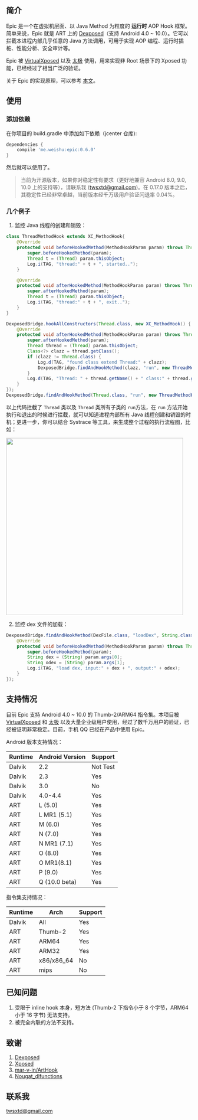 ## 简介

Epic 是一个在虚拟机层面、以 Java Method 为粒度的 **运行时** AOP Hook 框架。简单来说，Epic 就是 ART 上的 [Dexposed](https://github.com/alibaba/dexposed)（支持 Android 4.0 ~ 10.0）。它可以拦截本进程内部几乎任意的 Java 方法调用，可用于实现 AOP 编程、运行时插桩、性能分析、安全审计等。

Epic 被 [VirtualXposed](https://github.com/android-hacker/VirtualXposed) 以及 [太极](https://www.coolapk.com/apk/me.weishu.exp) 使用，用来实现非 Root 场景下的 Xposed 功能，已经经过了相当广泛的验证。

关于 Epic 的实现原理，可以参考 [本文](http://weishu.me/2017/11/23/dexposed-on-art/)。

## 使用

### 添加依赖

在你项目的 build.gradle 中添加如下依赖（jcenter 仓库):

```groovy
dependencies {
    compile 'me.weishu:epic:0.6.0'
}
```

然后就可以使用了。

> 当前为开源版本，如果你对稳定性有要求（更好地兼容 Android 8.0, 9.0, 10.0 上的支持等），请联系我 (twsxtd@gmail.com)。在 0.17.0 版本之后，其稳定性已经非常卓越，当前版本经千万级用户验证闪退率 0.04%。

### 几个例子

1. 监控 Java 线程的创建和销毁：

```java
class ThreadMethodHook extends XC_MethodHook{
    @Override
    protected void beforeHookedMethod(MethodHookParam param) throws Throwable {
        super.beforeHookedMethod(param);
        Thread t = (Thread) param.thisObject;
        Log.i(TAG, "thread:" + t + ", started..");
    }

    @Override
    protected void afterHookedMethod(MethodHookParam param) throws Throwable {
        super.afterHookedMethod(param);
        Thread t = (Thread) param.thisObject;
        Log.i(TAG, "thread:" + t + ", exit..");
    }
}

DexposedBridge.hookAllConstructors(Thread.class, new XC_MethodHook() {
    @Override
    protected void afterHookedMethod(MethodHookParam param) throws Throwable {
        super.afterHookedMethod(param);
        Thread thread = (Thread) param.thisObject;
        Class<?> clazz = thread.getClass();
        if (clazz != Thread.class) {
            Log.d(TAG, "found class extend Thread:" + clazz);
            DexposedBridge.findAndHookMethod(clazz, "run", new ThreadMethodHook());
        }
        Log.d(TAG, "Thread: " + thread.getName() + " class:" + thread.getClass() +  " is created.");
    }
});
DexposedBridge.findAndHookMethod(Thread.class, "run", new ThreadMethodHook());
```

以上代码拦截了 `Thread` 类以及 `Thread` 类所有子类的 `run`方法，在 `run` 方法开始执行和退出的时候进行拦截，就可以知道进程内部所有 Java 线程创建和销毁的时机；更进一步，你可以结合 Systrace 等工具，来生成整个过程的执行流程图，比如：

<img src="http://7xp3xc.com1.z0.glb.clouddn.com/201601/1511840542774.png" width="480"/>

2. 监控 dex 文件的加载：

```java
DexposedBridge.findAndHookMethod(DexFile.class, "loadDex", String.class, String.class, int.class, new XC_MethodHook() {
    @Override
    protected void beforeHookedMethod(MethodHookParam param) throws Throwable {
        super.beforeHookedMethod(param);
        String dex = (String) param.args[0];
        String odex = (String) param.args[1];
        Log.i(TAG, "load dex, input:" + dex + ", output:" + odex);
    }
});
```

## 支持情况

目前 Epic 支持 Android 4.0 ~ 10.0 的 Thumb-2/ARM64 指令集。本项目被 [VirtualXposed](https://github.com/android-hacker/VirtualXposed) 和 [太极](http://taichi.cool) 以及大量企业级用户使用，经过了数千万用户的验证，已经被证明非常稳定。目前，手机 QQ 已经在产品中使用 Epic。

Android 版本支持情况：

Runtime | Android Version | Support
------  | --------------- | --------
Dalvik  | 2.2             | Not Test
Dalvik  | 2.3             | Yes
Dalvik  | 3.0             | No
Dalvik  | 4.0-4.4         | Yes
ART     | L (5.0)         | Yes
ART     | L MR1 (5.1)     | Yes
ART     | M (6.0)         | Yes
ART     | N (7.0)         | Yes
ART     | N MR1 (7.1)     | Yes
ART     | O (8.0)         | Yes
ART     | O MR1(8.1)      | Yes
ART     | P (9.0)         | Yes
ART     | Q (10.0 beta)   | Yes

指令集支持情况：

Runtime  | Arch         | Support
-------- | ------------ | --------
Dalvik   | All          | Yes
ART      | Thumb-2       | Yes
ART      | ARM64        | Yes
ART      | ARM32        | Yes
ART      | x86/x86_64   | No
ART      | mips         | No

## 已知问题

1. 受限于 inline hook 本身，短方法 (Thumb-2 下指令小于 8 个字节，ARM64 小于 16 字节) 无法支持。
2. 被完全内联的方法不支持。

## 致谢

1. [Dexposed](https://github.com/alibaba/dexposed)
2. [Xposed](http://repo.xposed.info/module/de.robv.android.xposed.installer)
3. [mar-v-in/ArtHook](https://github.com/mar-v-in/ArtHook)
4. [Nougat_dlfunctions](https://github.com/avs333/Nougat_dlfunctions.git)


## 联系我

twsxtd@gmail.com
